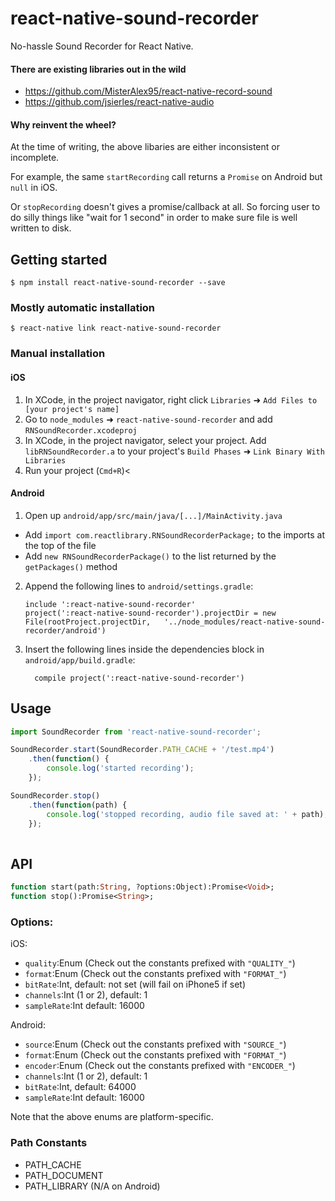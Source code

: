 
# react-native-sound-recorder

No-hassle Sound Recorder for React Native.

#### There are existing libraries out in the wild

- https://github.com/MisterAlex95/react-native-record-sound
- https://github.com/jsierles/react-native-audio

#### Why reinvent the wheel?

At the time of writing, the above libaries are either inconsistent or incomplete.

For example, the same `startRecording` call returns a `Promise` on Android but `null` in iOS.

Or `stopRecording` doesn't gives a promise/callback at all. So forcing user to do silly things like "wait for 1 second" in order to make sure file is well written to disk.

## Getting started

`$ npm install react-native-sound-recorder --save`

### Mostly automatic installation

`$ react-native link react-native-sound-recorder`

### Manual installation


#### iOS

1. In XCode, in the project navigator, right click `Libraries` ➜ `Add Files to [your project's name]`
2. Go to `node_modules` ➜ `react-native-sound-recorder` and add `RNSoundRecorder.xcodeproj`
3. In XCode, in the project navigator, select your project. Add `libRNSoundRecorder.a` to your project's `Build Phases` ➜ `Link Binary With Libraries`
4. Run your project (`Cmd+R`)<

#### Android

1. Open up `android/app/src/main/java/[...]/MainActivity.java`
  - Add `import com.reactlibrary.RNSoundRecorderPackage;` to the imports at the top of the file
  - Add `new RNSoundRecorderPackage()` to the list returned by the `getPackages()` method
2. Append the following lines to `android/settings.gradle`:
  	```
  	include ':react-native-sound-recorder'
  	project(':react-native-sound-recorder').projectDir = new File(rootProject.projectDir, 	'../node_modules/react-native-sound-recorder/android')
  	```
3. Insert the following lines inside the dependencies block in `android/app/build.gradle`:
  	```
      compile project(':react-native-sound-recorder')
  	```

## Usage
```javascript
import SoundRecorder from 'react-native-sound-recorder';

SoundRecorder.start(SoundRecorder.PATH_CACHE + '/test.mp4')
	.then(function() {
		console.log('started recording');
	});

SoundRecorder.stop()
	.then(function(path) {
		console.log('stopped recording, audio file saved at: ' + path);
	});
	
```
  
  
## API
```haxe
function start(path:String, ?options:Object):Promise<Void>;
function stop():Promise<String>;
```

### Options:

iOS:

- `quality`:Enum (Check out the constants prefixed with `"QUALITY_"`)
- `format`:Enum (Check out the constants prefixed with `"FORMAT_"`)
- `bitRate`:Int, default: not set (will fail on iPhone5 if set)
- `channels`:Int (1 or 2), default: 1
- `sampleRate`:Int default: 16000

Android:

- `source`:Enum (Check out the constants prefixed with `"SOURCE_"`)
- `format`:Enum (Check out the constants prefixed with `"FORMAT_"`)
- `encoder`:Enum (Check out the constants prefixed with `"ENCODER_"`)
- `channels`:Int (1 or 2), default: 1
- `bitRate`:Int, default: 64000
- `sampleRate`:Int default: 16000

Note that the above enums are platform-specific.

### Path Constants

- PATH_CACHE 
- PATH_DOCUMENT 
- PATH_LIBRARY (N/A on Android)
